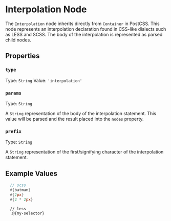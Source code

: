 # Interpolation Node

The `Interpolation` node inherits directly from `Container` in PostCSS. This node represents an interpolation declaration found in CSS-like dialects such as LESS and SCSS. The body of the interpolation is represented as parsed child nodes.

## Properties

### `type`
Type: `String`
Value: `'interpolation'`

### `params`
Type: `String`<br>

A `String` representation of the body of the interpolation statement. This value will be parsed and the result placed into the `nodes` property.

### `prefix`
Type: `String`<br>

A `String` representation of the first/signifying character of the interpolation statement.


## Example Values

```scss
  // scss
  #{batman}
  #{2px}
  #{2 * 2px}
```

```less
  // less
  .@{my-selector}
```
